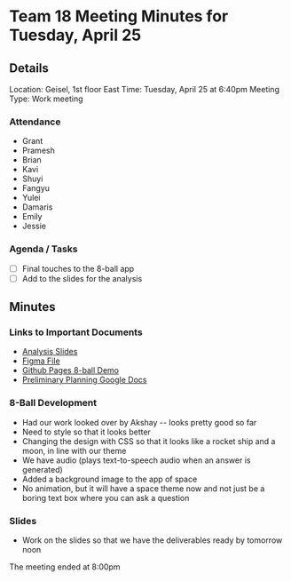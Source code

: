 # Team 18 Meeting Minutes for Tuesday, April 25

## Details

Location: Geisel, 1st floor East
Time: Tuesday, April 25 at 6:40pm
Meeting Type: Work meeting

### Attendance

-   Grant
-   Pramesh
-   Brian
-   Kavi
-   Shuyi
-   Fangyu
-   Yulei
-   Damaris
-   Emily
-   Jessie

### Agenda / Tasks

-   [ ] Final touches to the 8-ball app
-   [ ] Add to the slides for the analysis

## Minutes

### Links to Important Documents

-   [Analysis Slides](https://docs.google.com/presentation/d/14kI6LlQMnAFD7r-PYHKazqfLbXj1qQ9mKyRlyofs3_o/edit#slide=id.p)
-   [Figma File](https://www.figma.com/file/u8rEv9tf0NPIje7mwnRMb4/8-Ball-Prototype?node-id=0%3A1&t=3JEHPd9fq4GC3qot-1)
-   [Github Pages 8-ball Demo](https://cse110-spr23-group18.github.io/cse110-sp23-group18/8ballapp/eightball.html)
-   [Preliminary Planning Google Docs](https://docs.google.com/document/d/16t7b-UeGCW1iU85BqiHJ4vXaDnEU2EYEYCqHf9-Vly4/edit#heading=h.tu8r64g90wc)

### 8-Ball Development

-   Had our work looked over by Akshay -- looks pretty good so far
-   Need to style so that it looks better
-   Changing the design with CSS so that it looks like a rocket ship and a moon, in line with our theme
-   We have audio (plays text-to-speech audio when an answer is generated)
-   Added a background image to the app of space
-   No animation, but it will have a space theme now and not just be a boring text box where you can ask a question

### Slides

-   Work on the slides so that we have the deliverables ready by tomorrow noon

The meeting ended at 8:00pm
